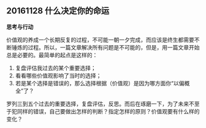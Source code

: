 
## 20161128 什么决定你的命运

**思考与行动**

价值观的养成一个长期反复的过程，不可能一朝一夕完成，而应该是终生都需要不断锤炼的过程。所以，一篇文章解决所有问题是不可能的，但是，用一篇文章开始总是必要的。最简单的起点是这样的：

1. 复盘评估我过去的某个重要选择；
2. 看看哪些价值观影响了当时的选择；
3. 若是某个选择是错误的，那么选择根据（价值观）是因为哪方面你“以偏概全”了？


罗列三到五个过去的重要选择，复盘评估，反思。而后在琢磨一下，为了未来不至于犯同样的错误，自己要做出怎样的判断？指定怎样的原则？价值观要有什么样的变化？